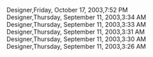 ﻿Designer,Friday, October 17, 2003,7:52 PM  Designer,Thursday, September 11, 2003,3:34 AM  Designer,Thursday, September 11, 2003,3:33 AM  Designer,Thursday, September 11, 2003,3:31 AM  Designer,Thursday, September 11, 2003,3:30 AM  Designer,Thursday, September 11, 2003,3:26 AM
